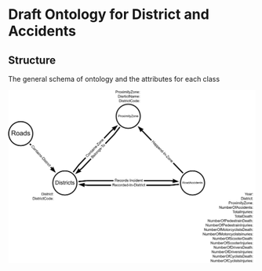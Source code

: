 # Draft Ontology for District and Accidents #

## Structure ##

The general schema of ontology and the attributes for each class 

![ontology-clip](https://github.com/marcomartini97/BTP/blob/5178a02e47adfba8e7b83e98cd3befe6ac379348/development/ontology/District-Proximity%20Area-Accident%20Ontology/img/Ontology-Draft.png)
